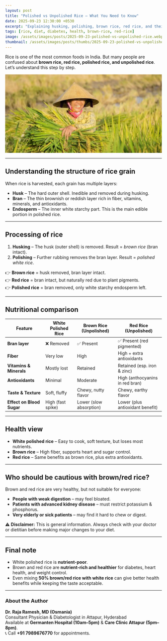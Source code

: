 ```yaml
---
layout: post
title: "Polished vs Unpolished Rice — What You Need to Know"
date: 2025-09-23 12:30:00 +0530
excerpt: "Explaining husking, polishing, brown rice, red rice, and their health benefits in simple terms."
tags: [rice, diet, diabetes, health, brown-rice, red-rice]
image: /assets/images/posts/2025-09-23-polished-vs-unpolished-rice.webp
thumbnail: /assets/images/posts/thumbs/2025-09-23-polished-vs-unpolished-rice.webp
---
```


Rice is one of the most common foods in India. But many people are confused about **brown rice, red rice, polished rice, and unpolished rice**. Let’s understand this step by step.

![Polished vs Unpolished Rice](/assets/images/posts/2025-09-23-polished-vs-unpolished-rice.webp)

---

## Understanding the structure of rice grain

When rice is harvested, each grain has multiple layers:  
- **Husk** – The hard outer shell. Inedible and removed during husking.  
- **Bran** – The thin brownish or reddish layer rich in fiber, vitamins, minerals, and antioxidants.  
- **Endosperm** – The inner white starchy part. This is the main edible portion in polished rice.  

---

## Processing of rice

1. **Husking** – The husk (outer shell) is removed. Result = *brown rice* (bran intact).  
2. **Polishing** – Further rubbing removes the bran layer. Result = *polished white rice*.  

👉 **Brown rice** = husk removed, bran layer intact.  
👉 **Red rice** = bran intact, but naturally red due to plant pigments.  
👉 **Polished rice** = bran removed, only white starchy endosperm left.  

---

## Nutritional comparison

| Feature              | White Polished Rice | Brown Rice (Unpolished) | Red Rice (Unpolished) |
|----------------------|---------------------|--------------------------|------------------------|
| **Bran layer**       | ❌ Removed          | ✅ Present               | ✅ Present (red pigmented) |
| **Fiber**            | Very low            | High                    | High + extra antioxidants |
| **Vitamins & Minerals** | Mostly lost     | Retained                | Retained (esp. iron & zinc) |
| **Antioxidants**     | Minimal             | Moderate                | High (anthocyanins in red bran) |
| **Taste & Texture**  | Soft, fluffy        | Chewy, nutty flavor      | Chewy, earthy flavor |
| **Effect on Blood Sugar** | High (fast spike) | Lower (slow absorption) | Lower (plus antioxidant benefit) |

---

## Health view

- **White polished rice** – Easy to cook, soft texture, but loses most nutrients.  
- **Brown rice** – High fiber, supports heart and sugar control.  
- **Red rice** – Same benefits as brown rice, plus extra antioxidants.  

---

## Who should be cautious with brown/red rice?

Brown and red rice are very healthy, but not suitable for everyone:  
- **People with weak digestion** – may feel bloated.  
- **Patients with advanced kidney disease** – must restrict potassium & phosphorus.  
- **Very elderly or sick patients** – may find it hard to chew or digest.  

⚠️ **Disclaimer:** This is general information. Always check with your doctor or dietitian before making major changes to your diet.  

---

## Final note

- White polished rice is **nutrient-poor**.  
- Brown and red rice are **nutrient-rich and healthier** for diabetes, heart health, and weight control.  
- Even mixing **50% brown/red rice with white rice** can give better health benefits while keeping the taste acceptable.  

---

### About the Author
**Dr. Raja Ramesh, MD (Osmania)**  
Consultant Physician & Diabetologist in Attapur, Hyderabad  
Available at **Germanten Hospital (10am–5pm)** & **Care Clinic Attapur (5pm–8pm)**.  
📞 Call **+91 7989676770** for appointments.
